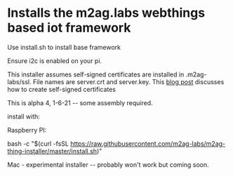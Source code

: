 # Installs the m2ag.labs webthings based iot framework

Use install.sh to install base framework

Ensure i2c is enabled on your pi.

This installer assumes self-signed certificates are installed in .m2ag-labs/ssl. File names are server.crt and server.key.
This [blog post](https://m2aglabs.com/2020/03/13/securing-local-iot-devices/) discusses how to create self-signed certificates

This is alpha 4, 1-6-21 -- some assembly required.

install with:

Raspberry PI:

bash -c "$(curl -fsSL https://raw.githubusercontent.com/m2ag-labs/m2ag-thing-installer/master/install.sh)"

Mac - experimental installer -- probably won't work  but coming soon.
